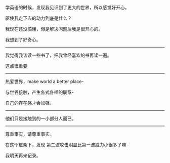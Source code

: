 学英语的时候，发现我见识到了更大的世界，所以感觉好开心。

驱使我走下去的动力到底是什么？

我现在还没搞懂，但是解决问题后我是很开心的。

我想到了好奇心。

---

我觉得我该读一些书了，把我曾经喜欢的书再读一遍。

这点很重要

---

热爱世界，make world a better place- 

与世界接触，产生各式各样的联系-

自己的存在感才会加强。

---

他们只是接触到的一小部分人而已。

---
尊重事实，请尊重事实。

在这个框架下，发现 第二波攻击明显比第一波威力小很多了嘛-

我明天再来记录。
